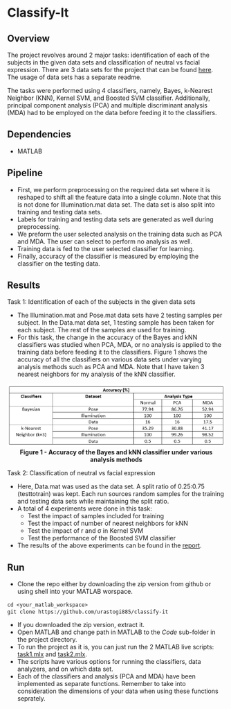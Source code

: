 # Classify-It

## Overview
The project revolves around 2 major tasks: identification of each of the subjects in the given data sets and 
classification of neutral vs facial expression. There are 3 data sets for the project that can be found [here](https://github.com/urastogi885/classify-it/tree/main/Code/Data).
The usage of data sets has a separate readme.

The tasks were performed using 4 classifiers, namely, Bayes, k-Nearest Neighbor (KNN), Kernel SVM, and Boosted SVM classifier. Additionally, principal component analysis (PCA) and multiple discriminant analysis (MDA) had to be employed on the data before feeding it to the classifiers.

## Dependencies
- MATLAB

## Pipeline
- First, we perform preprocessing on the required data set where it is reshaped to shift all the feature data into a single column. Note that this is not done for Illumination.mat data set. The data set is also split into training and testing data sets.
- Labels for training and testing data sets are generated as well during preprocessing.
- We preform the user selected analysis on the training data such as PCA and MDA. The user can select to perform no analysis as well.
- Training data is fed to the user selected classifier for learning.
- Finally, accuracy of the classifier is measured by employing the classifier on the testing data.

## Results
Task 1: Identification of each of the subjects in the given data sets
- The Illumination.mat and Pose.mat data sets have 2 testing samples per subject. In the Data.mat data set, 1 testing sample has been taken for each subject. The rest of the samples are used for training.
- For this task, the change in the accuracy of the Bayes and kNN classifiers was studied when PCA, MDA, or no analysis is applied to the training data before feeding it to the classifiers. Figure 1 shows the accuracy of all the classifiers on various data sets under varying analysis methods such as PCA and MDA. Note that I have taken 3 nearest neighbors for my analysis of the kNN classifier.

<p align="center">
  <img src="https://github.com/urastogi885/classify-it/blob/main/graphs/task1.png">
  <br><b>Figure 1 - Accuracy of the Bayes and kNN classifier under various analysis methods</b><br>
</p>

Task 2: Classification of neutral vs facial expression
- Here, Data.mat was used as the data set. A split ratio of 0.25:0.75 (testtotrain) was kept. Each run sources random samples for the training and testing data sets while maintaining the split ratio.
- A total of 4 experiments were done in this task:
  - Test the impact of samples included for training
  - Test the impact of number of nearest neighbors for kNN
  - Test the impact of r and σ in Kernel SVM
  - Test the performance of the Boosted SVM classifier
- The results of the above experiments can be found in the [report](https://github.com/urastogi885/classify-it/blob/main/report.pdf).

## Run
- Clone the repo either by downloading the zip version from github or using shell into your MATLAB worspace.
```
cd <your_matlab_workspace>
git clone https://github.com/urastogi885/classify-it
```
- If you downloaded the zip version, extract it.
- Open MATLAB and change path in MATLAB to the _Code_ sub-folder in the project directory.
- To run the project as it is, you can just run the 2 MATLAB live scripts: [task1.mlx](https://github.com/urastogi885/classify-it/blob/main/Code/task1.mlx) and [task2.mlx](https://github.com/urastogi885/classify-it/blob/main/Code/task2.mlx). 
- The scripts have various options for running the classifiers, data analyzers, and on which data set.
- Each of the classifiers and analysis (PCA and MDA) have been implemented as separate functions. Remember to take into consideration the dimensions of your data when using these functions seprately.
